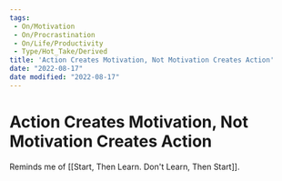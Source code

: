 ```yaml
---
tags:
 - On/Motivation
 - On/Procrastination
 - On/Life/Productivity
 - Type/Hot_Take/Derived 
title: 'Action Creates Motivation, Not Motivation Creates Action'
date: "2022-08-17"
date modified: "2022-08-17"
---
```


# Action Creates Motivation, Not Motivation Creates Action
Reminds me of [[Start, Then Learn. Don't Learn, Then Start]].
